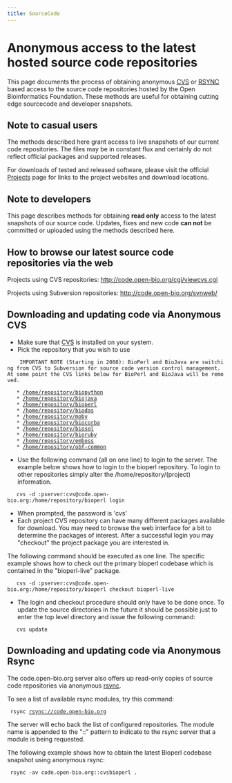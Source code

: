 ```yaml
---
title: SourceCode
---
```


Anonymous access to the latest hosted source code repositories
==============================================================

This page documents the process of obtaining anonymous [
CVS](wp:Concurrent_Versions_System "wikilink") or [
RSYNC](wp:Rsync "wikilink") based access to the source code repositories
hosted by the Open Bioinformatics Foundation. These methods are useful
for obtaining cutting edge sourcecode and developer snapshots.

Note to casual users
--------------------

The methods described here grant access to live snapshots of our current
code repositories. The files may be in constant flux and certainly do
not reflect official packages and supported releases.

For downloads of tested and released software, please visit the official
[Projects](Projects "wikilink") page for links to the project websites
and download locations.

Note to developers
------------------

This page describes methods for obtaining **read only** access to the
latest snapshots of our source code. Updates, fixes and new code **can
not** be committed or uploaded using the methods described here.

How to browse our latest source code repositories via the web
-------------------------------------------------------------

Projects using CVS repositories:
<http://code.open-bio.org/cgi/viewcvs.cgi>

Projects using Subversion repositories:
<http://code.open-bio.org/svnweb/>

Downloading and updating code via Anonymous CVS
-----------------------------------------------

-   Make sure that [ CVS](wp:Concurrent_Versions_System "wikilink") is
    installed on your system.
-   Pick the repository that you wish to use

`    IMPORTANT NOTE (Starting in 2008): BioPerl and BioJava are switching from CVS to Subversion for source code version control management. At some point the CVS links below for BioPerl and BioJava will be removed. `

`   * `[`/home/repository/biopython`](http://code.open-bio.org/cgi/viewcvs.cgi/?cvsroot=biopython)  
`   * `[`/home/repository/biojava`](http://code.open-bio.org/cgi/viewcvs.cgi/?cvsroot=biojava)  
`   * `[`/home/repository/bioperl`](http://code.open-bio.org/cgi/viewcvs.cgi/?cvsroot=bioperl)  
`   * `[`/home/repository/biodas`](http://code.open-bio.org/cgi/viewcvs.cgi/?cvsroot=biodas)  
`   * `[`/home/repository/moby`](http://code.open-bio.org/cgi/viewcvs.cgi/?cvsroot=biomoby)  
`   * `[`/home/repository/biocorba`](http://code.open-bio.org/cgi/viewcvs.cgi/?cvsroot=biocorba)  
`   * `[`/home/repository/biosql`](http://code.open-bio.org/cgi/viewcvs.cgi/?cvsroot=biosql)  
`   * `[`/home/repository/bioruby`](http://code.open-bio.org/cgi/viewcvs.cgi/?cvsroot=bioruby)  
`   * `[`/home/repository/emboss`](http://code.open-bio.org/cgi/viewcvs.cgi/?cvsroot=emboss)  
`   * `[`/home/repository/obf-common`](http://code.open-bio.org/cgi/viewcvs.cgi/?cvsroot=obf-common)` `

-   Use the following command (all on one line) to login to the server.
    The example below shows how to login to the bioperl repository. To
    login to other repositories simply alter
    the /home/repository/(project) information.

`   cvs -d :pserver:cvs@code.open-bio.org:/home/repository/bioperl login`

-   When prompted, the password is 'cvs'
-   Each project CVS repository can have many different packages
    available for download. You may need to browse the web interface for
    a bit to determine the packages of interest. After a successful
    login you may "checkout" the project package you are interested in.

The following command should be executed as one line. The specific
example shows how to check out the primary bioperl codebase which is
contained in the "bioperl-live" package.

`   cvs -d :pserver:cvs@code.open-bio.org:/home/repository/bioperl checkout bioperl-live`

-   The login and checkout procedure should only have to be done once.
    To update the source directories in the future it should be possible
    just to enter the top level directory and issue the following
    command:

`   cvs update`

Downloading and updating code via Anonymous Rsync
-------------------------------------------------

The code.open-bio.org server also offers up read-only copies of source
code repositories via anonymous [ rsync](wp:Rsync "wikilink").

To see a list of available rsync modules, try this command:

` rsync `[`rsync://code.open-bio.org`](rsync://code.open-bio.org)

The server will echo back the list of configured repositories. The
module name is appended to the "::" pattern to indicate to the rsync
server that a module is being requested.

The following example shows how to obtain the latest Bioperl codebase
snapshot using anonymous rsync:

` rsync -av code.open-bio.org::cvsbioperl .`
